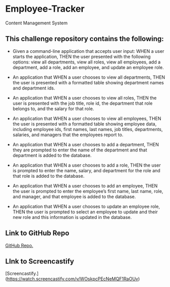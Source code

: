 # Employee-Tracker
Content Management System

## This challenge repository contains the following:

* Given a command-line application that accepts user input: WHEN a user starts the application, THEN the user presented with the following options: view all departments, view all roles, view all employees, add a department, add a role, add an employee, and update an employee role.   

* An application that WHEN a user chooses to view all departments, THEN the user is presented with a formatted table showing department names and department ids.

* An application that WHEN a user chooses to view all roles, THEN the user is presented with the job title, role id, the department that role belongs to, and the salary for that role.

* An application that WHEN a user chooses to view all employees, THEN the user is presented with a formatted table showing employee data, including employee ids, first names, last names, job titles, departments, salaries, and managers that the employees report to.

* An application that WHEN a user chooses to add a department, THEN they are prompted to enter the name of the department and that department is added to the database.

* An application that WHEN a user chooses to add a role, THEN the user is prompted to enter the name, salary, and department for the role and that role is added to the database.

* An application that WHEN a user chooses to add an employee, THEN the user is prompted to enter the employee’s first name, last name, role, and manager, and that employee is added to the database.

* An application that WHEN a user chooses to update an employee role, THEN the user is prompted to select an employee to update and their new role and this information is updated in the database. 

## Link to GitHub Repo
[GitHub Repo.](https://github.com/FavioA/Employee-Tracker.git)

## LInk to Screencastify
[Screencastify.] (https://watch.screencastify.com/v/WOskpcPEcNeMQF1RaOUv)